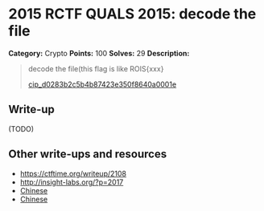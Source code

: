 # 2015 RCTF QUALS 2015: decode the file

**Category:** Crypto
**Points:** 100
**Solves:** 29
**Description:**

> decode the file(this flag is like ROIS{xxx}
> 
> 
> [cip_d0283b2c5b4b87423e350f8640a0001e](./cip_d0283b2c5b4b87423e350f8640a0001e)


## Write-up

(TODO)

## Other write-ups and resources

* <https://ctftime.org/writeup/2108>
* <http://insight-labs.org/?p=2017>
* [Chinese](http://bobao.360.cn/ctf/learning/155.html)
* [Chinese](http://roisfzu.org/static/rctf2015-writeup.pdf)
